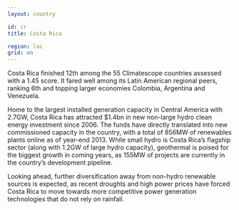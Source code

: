 ```yaml
---
layout: country

id: cr
title: Costa Rica

region: lac
grid: on
---
```

Costa Rica finished 12th among the 55 Climatescope countries assessed with a 1.45 score. It fared well among its Latin American regional peers, ranking 6th and topping larger economies Colombia, Argentina and Venezuela.

Home to the largest installed generation capacity in Central America with 2.7GW, Costa Rica has attracted $1.4bn in new non-large hydro clean energy investment since 2006. The funds have directly translated into new commissioned capacity in the country, with a total of 856MW of renewables plants online as of year-end 2013. While small hydro is Costa Rica’s flagship sector (along with 1.2GW of large hydro capacity), geothermal is poised for the biggest growth in coming years, as 155MW of projects are currently in the country’s development pipeline.

Looking ahead, further diversification away from non-hydro renewable sources is expected, as recent droughts and high power prices have forced Costa Rica to move towards more competitive power generation technologies that do not rely on rainfall.